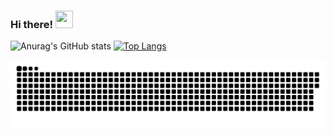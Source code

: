 ### Hi there! <img src="https://user-images.githubusercontent.com/42378118/110234147-e3259600-7f4e-11eb-95be-0c4047144dea.gif" width="28" height="28" />


![Anurag's GitHub stats](https://github-readme-stats.vercel.app/api?username=icozonac&show_icons=true&theme=radical)
[![Top Langs](https://github-readme-stats.vercel.app/api/top-langs/?username=icozonac&layout=compact&theme=radical)](https://github.com/anuraghazra/github-readme-stats)

![Snake animation](https://github.com/icozonac/icozonac/blob/output/github-contribution-grid-snake.svg)
